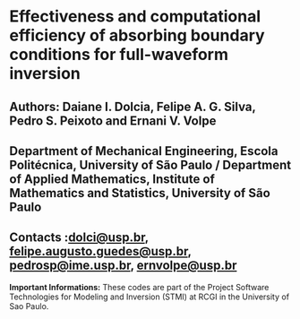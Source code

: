 # Effectiveness and computational efficiency of absorbing boundary conditions for full-waveform inversion

## Authors: Daiane I. Dolcia, Felipe A. G. Silva, Pedro S. Peixoto and Ernani V. Volpe
    
## Department of Mechanical Engineering, Escola Politécnica, University of São Paulo / Department of Applied Mathematics, Institute of Mathematics and Statistics, University of São Paulo 

## Contacts :dolci@usp.br, felipe.augusto.guedes@usp.br, pedrosp@ime.usp.br, ernvolpe@usp.br

**Important Informations:** These codes are part of the Project Software Technologies for Modeling and Inversion (STMI) at RCGI in the  University of Sao Paulo.
